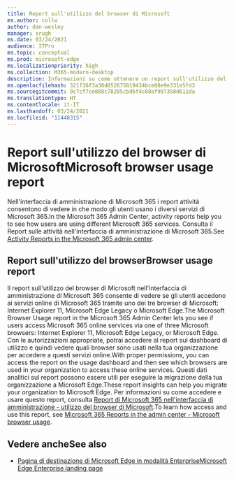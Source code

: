 ```yaml
---
title: Report sull'utilizzo del browser di Microsoft
ms.author: collw
author: dan-wesley
manager: srugh
ms.date: 03/24/2021
audience: ITPro
ms.topic: conceptual
ms.prod: microsoft-edge
ms.localizationpriority: high
ms.collection: M365-modern-desktop
description: Informazioni su come ottenere un report sull'utilizzo del browser per la tua organizzazione.
ms.openlocfilehash: 321f36f3a38d852675819434bce88e9e331e5fd3
ms.sourcegitcommit: 9c7cf7ce088c78205cbd6f4c68af997358d611da
ms.translationtype: HT
ms.contentlocale: it-IT
ms.lasthandoff: 03/24/2021
ms.locfileid: "11448315"
---
```

# <a name="microsoft-browser-usage-report"></a><span data-ttu-id="9fe60-103">Report sull'utilizzo del browser di Microsoft</span><span class="sxs-lookup"><span data-stu-id="9fe60-103">Microsoft browser usage report</span></span>

<span data-ttu-id="9fe60-104">Nell'interfaccia di amministrazione di Microsoft 365 i report attività consentono di vedere in che modo gli utenti usano i diversi servizi di Microsoft 365.</span><span class="sxs-lookup"><span data-stu-id="9fe60-104">In the Microsoft 365 Admin Center, activity reports help you to see how users are using different Microsoft 365 services.</span></span> <span data-ttu-id="9fe60-105">Consulta il [](https://docs.microsoft.com/microsoft-365/admin/activity-reports/activity-reports?view=o365-worldwide)Report sulle attività nell'interfaccia di amministrazione di Microsoft 365.</span><span class="sxs-lookup"><span data-stu-id="9fe60-105">See [Activity Reports in the Microsoft 365 admin center](https://docs.microsoft.com/microsoft-365/admin/activity-reports/activity-reports?view=o365-worldwide).</span></span>

## <a name="browser-usage-report"></a><span data-ttu-id="9fe60-106">Report sull'utilizzo del browser</span><span class="sxs-lookup"><span data-stu-id="9fe60-106">Browser usage report</span></span>

<span data-ttu-id="9fe60-107">Il report sull'utilizzo del browser di Microsoft nell'interfaccia di amministrazione di Microsoft 365 consente di vedere se gli utenti accedono ai servizi online di Microsoft 365 tramite uno dei tre browser di Microsoft: Internet Explorer 11, Microsoft Edge Legacy o Microsoft Edge.</span><span class="sxs-lookup"><span data-stu-id="9fe60-107">The Microsoft Browser Usage report in the Microsoft 365 Admin Center lets you see if users access Microsoft 365 online services via one of three Microsoft browsers: Internet Explorer 11, Microsoft Edge Legacy, or Microsoft Edge.</span></span> <span data-ttu-id="9fe60-108">Con le autorizzazioni appropriate, potrai accedere al report sul dashboard di utilizzo e quindi vedere quali browser sono usati nella tua organizzazione per accedere a questi servizi online.</span><span class="sxs-lookup"><span data-stu-id="9fe60-108">With proper permissions, you can access the report on the usage dashboard and then see which browsers are used in your organization to access these online services.</span></span> <span data-ttu-id="9fe60-109">Questi dati analitici sul report possono essere utili per eseguire la migrazione della tua organizzazione a Microsoft Edge.</span><span class="sxs-lookup"><span data-stu-id="9fe60-109">These report insights can help you migrate your organization to Microsoft Edge.</span></span> <span data-ttu-id="9fe60-110">Per informazioni su come accedere e usare questo report, consulta [Report di Microsoft 365 nell'interfaccia di amministrazione - utilizzo del browser di Microsoft](https://docs.microsoft.com/microsoft-365/admin/activity-reports/browser-usage-report?view=o365-worldwide).</span><span class="sxs-lookup"><span data-stu-id="9fe60-110">To learn how access and use this report, see [Microsoft 365 Reports in the admin center - Microsoft browser usage](https://docs.microsoft.com/microsoft-365/admin/activity-reports/browser-usage-report?view=o365-worldwide).</span></span>

## <a name="see-also"></a><span data-ttu-id="9fe60-111">Vedere anche</span><span class="sxs-lookup"><span data-stu-id="9fe60-111">See also</span></span>

- [<span data-ttu-id="9fe60-112">Pagina di destinazione di Microsoft Edge in modalità Enterprise</span><span class="sxs-lookup"><span data-stu-id="9fe60-112">Microsoft Edge Enterprise landing page</span></span>](https://aka.ms/EdgeEnterprise)
